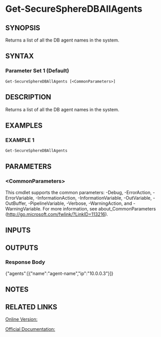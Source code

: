 ﻿# Get-SecureSphereDBAllAgents

## SYNOPSIS
Returns a list of all the DB agent names in the system.

## SYNTAX

### Parameter Set 1 (Default)
```
Get-SecureSphereDBAllAgents [<CommonParameters>]
```

## DESCRIPTION
Returns a list of all the DB agent names in the system.

## EXAMPLES

### EXAMPLE 1

```powershell
Get-SecureSphereDBAllAgents
```

## PARAMETERS

### \<CommonParameters\>
This cmdlet supports the common parameters: -Debug, -ErrorAction, -ErrorVariable, -InformationAction, -InformationVariable, -OutVariable, -OutBuffer, -PipelineVariable, -Verbose, -WarningAction, and -WarningVariable. For more information, see about_CommonParameters (http://go.microsoft.com/fwlink/?LinkID=113216).

## INPUTS

## OUTPUTS

### Response Body
{"agents":[{"name":"agent-name","ip":"10.0.0.3"}]}

## NOTES

## RELATED LINKS

[Online Version:](https://github.com/akshinmustafayev/SecureSpherePS/tree/master/Documentation)

[Official Documentation:](https://docs.imperva.com/bundle/v13.6-api-reference-guide/page/61663.htm)



